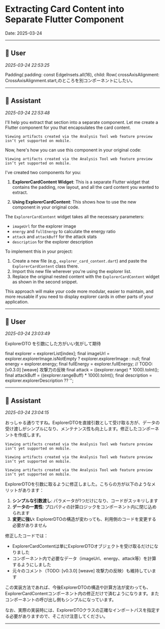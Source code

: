 # Extracting Card Content into Separate Flutter Component

Date: 2025-03-24

---

## 👤 User
*2025-03-24 22:53:25*

Padding(                             padding: const EdgeInsets.all(16),                             child: Row(                               crossAxisAlignment: CrossAxisAlignment.start,のところを別コンポーネントにしたい。

---

## 🤖 Assistant
*2025-03-24 22:53:48*

I'll help you extract that section into a separate component. Let me create a Flutter component for you that encapsulates the card content.
```
Viewing artifacts created via the Analysis Tool web feature preview isn’t yet supported on mobile.
```



Now, here's how you can use this component in your original code:
```
Viewing artifacts created via the Analysis Tool web feature preview isn’t yet supported on mobile.
```



I've created two components for you:

1. **ExplorerCardContent Widget**: This is a separate Flutter widget that contains the padding, row layout, and all the card content you wanted to extract.

2. **Using ExplorerCardContent**: This shows how to use the new component in your original code.

The `ExplorerCardContent` widget takes all the necessary parameters:
- `imageUrl` for the explorer image
- `energy` and `fullEnergy` to calculate the energy ratio
- `attack` and `attackBuff` for the attack stats
- `description` for the explorer description

To implement this in your project:

1. Create a new file (e.g., `explorer_card_content.dart`) and paste the `ExplorerCardContent` class there.
2. Import this new file wherever you're using the explorer list.
3. Replace the original nested content with the `ExplorerCardContent` widget as shown in the second snippet.

This approach will make your code more modular, easier to maintain, and more reusable if you need to display explorer cards in other parts of your application.

---

## 👤 User
*2025-03-24 23:03:49*

ExplorerDTO  を引数にした方がいい気がして期待

final explorer = explorerList[index];
                    final imageUrl =
                        explorer.explorerImage.isNotEmpty
                            ? explorer.explorerImage
                            : null;
                    final energy = explorer.energy;
                    final fullEnergy = explorer.fullEnergy;
                    // TODO: [v0.3.0] [weave] 攻撃力の反映
                    final attack = ((explorer.range) * 1000).toInt();
                    final attackBuff = ((explorer.rangeBuff) * 1000).toInt();
                    final description = explorer.explorerDescription ?? '';

---

## 🤖 Assistant
*2025-03-24 23:04:15*

おっしゃる通りですね。ExplorerDTOを直接引数として受け取る方が、データの受け渡しがシンプルになり、メンテナンス性も向上します。修正したコンポーネントを作成します。
```
Viewing artifacts created via the Analysis Tool web feature preview isn’t yet supported on mobile.
```


```
Viewing artifacts created via the Analysis Tool web feature preview isn’t yet supported on mobile.
```


```
Viewing artifacts created via the Analysis Tool web feature preview isn’t yet supported on mobile.
```



ExplorerDTOを引数に取るように修正しました。こちらの方が以下のようなメリットがあります：

1. **シンプルな引数渡し**: パラメータが1つだけになり、コードがスッキリします
2. **データの一貫性**: プロパティの計算ロジックをコンポーネント内に閉じ込められます
3. **変更に強い**: ExplorerDTOの構造が変わっても、利用側のコードを変更する必要がありません

修正したコードでは：

- ExplorerCardContentは単にExplorerDTOオブジェクトを受け取るだけになりました
- コンポーネント内で必要なデータ（imageUrl、energy、attack等）を計算するようにしました
- 元々のコメント（TODO: [v0.3.0] [weave] 攻撃力の反映）も維持しています

この実装方法であれば、今後ExplorerDTOの構造や計算方法が変わっても、ExplorerCardContentコンポーネント内の修正だけで済むようになります。またコンポーネントの呼び出し側もシンプルになっています。

なお、実際の実装時には、ExplorerDTOクラスの正確なインポートパスを指定する必要がありますので、そこだけ注意してください。

---
